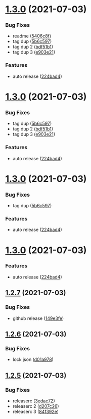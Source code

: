 # [1.3.0](https://github.com/atian25/github-actions-test/compare/v1.2.7...v1.3.0) (2021-07-03)


### Bug Fixes

* readme ([5406c8f](https://github.com/atian25/github-actions-test/commit/5406c8f49bdc8b6714f7c06c0e6655f72fd31040))
* tag dup ([5b6c597](https://github.com/atian25/github-actions-test/commit/5b6c59743d701a057b0fd15455f17b855ff3db46))
* tag dup 2 ([bdf51b1](https://github.com/atian25/github-actions-test/commit/bdf51b13de8b0c533a2b24bd196482e0584fec01))
* tag dup 3 ([e903e21](https://github.com/atian25/github-actions-test/commit/e903e2173dc347f9db6b6f6c92ffecafd1af4e30))


### Features

* auto release ([224bad4](https://github.com/atian25/github-actions-test/commit/224bad40b89e3c5ffbbd3975a2b33cafe4210998))

# [1.3.0](https://github.com/atian25/github-actions-test/compare/v1.2.7...v1.3.0) (2021-07-03)


### Bug Fixes

* tag dup ([5b6c597](https://github.com/atian25/github-actions-test/commit/5b6c59743d701a057b0fd15455f17b855ff3db46))
* tag dup 2 ([bdf51b1](https://github.com/atian25/github-actions-test/commit/bdf51b13de8b0c533a2b24bd196482e0584fec01))
* tag dup 3 ([e903e21](https://github.com/atian25/github-actions-test/commit/e903e2173dc347f9db6b6f6c92ffecafd1af4e30))


### Features

* auto release ([224bad4](https://github.com/atian25/github-actions-test/commit/224bad40b89e3c5ffbbd3975a2b33cafe4210998))

# [1.3.0](https://github.com/atian25/github-actions-test/compare/v1.2.7...v1.3.0) (2021-07-03)


### Bug Fixes

* tag dup ([5b6c597](https://github.com/atian25/github-actions-test/commit/5b6c59743d701a057b0fd15455f17b855ff3db46))


### Features

* auto release ([224bad4](https://github.com/atian25/github-actions-test/commit/224bad40b89e3c5ffbbd3975a2b33cafe4210998))

# [1.3.0](https://github.com/atian25/github-actions-test/compare/v1.2.7...v1.3.0) (2021-07-03)


### Features

* auto release ([224bad4](https://github.com/atian25/github-actions-test/commit/224bad40b89e3c5ffbbd3975a2b33cafe4210998))

## [1.2.7](https://github.com/atian25/github-actions-test/compare/v1.2.6...v1.2.7) (2021-07-03)


### Bug Fixes

* github release ([149e3fe](https://github.com/atian25/github-actions-test/commit/149e3fe4f0ad25150f02ddb0581377485e9662b0))

## [1.2.6](https://github.com/atian25/github-actions-test/compare/v1.2.5...v1.2.6) (2021-07-03)


### Bug Fixes

* lock json ([d01a978](https://github.com/atian25/github-actions-test/commit/d01a978b04d4f9bfbce173f427cab53482578946))

## [1.2.5](https://github.com/atian25/github-actions-test/compare/v1.2.4...v1.2.5) (2021-07-03)


### Bug Fixes

* releaserc ([3edac72](https://github.com/atian25/github-actions-test/commit/3edac7202d5570191b5a4d147da90d27767fed3f))
* releaserc 2 ([d207c26](https://github.com/atian25/github-actions-test/commit/d207c2645af6d3380074fad8fc807f16e667f936))
* releaserc 3 ([84f392e](https://github.com/atian25/github-actions-test/commit/84f392e46bde70245fdc303ad3232960d873eb39))
